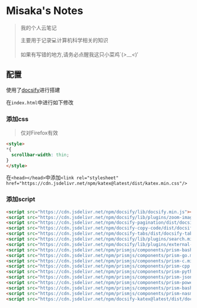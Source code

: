 # Misaka's Notes

>我的个人云笔记
>
>主要用于记录💻计算机科学相关的知识
>
>如果有写错的地方,请务必点醒我这只小菜鸡`(*>﹏<*)′

## 配置

使用了[docsify](https://docsify.js.org/#/zh-cn/)进行搭建

在`index.html`中进行如下修改

### 添加css

>仅对Firefox有效

```html
<style>
*{
  scrollbar-width: thin;
}
</style>
```

在`<head></head>`中添加`<link rel="stylesheet" href="https://cdn.jsdelivr.net/npm/katex@latest/dist/katex.min.css"/>`

### 添加script

``` html
<script src="https://cdn.jsdelivr.net/npm/docsify/lib/docsify.min.js"></script>
<script src="https://cdn.jsdelivr.net/npm/docsify/lib/plugins/zoom-image.min.js"></script>
<script src="https://cdn.jsdelivr.net/npm/docsify-pagination/dist/docsify-pagination.min.js"></script>
<script src="https://cdn.jsdelivr.net/npm/docsify-copy-code/dist/docsify-copy-code.min.js"></script>
<script src="https://cdn.jsdelivr.net/npm/docsify-tabs/dist/docsify-tabs.min.js"></script>
<script src="https://cdn.jsdelivr.net/npm/docsify/lib/plugins/search.min.js"></script>
<script src="https://cdn.jsdelivr.net/npm/docsify/lib/plugins/external-script.min.js"></script>
<script src="https://cdn.jsdelivr.net/npm/prismjs/components/prism-bash.min.js"></script>
<script src="https://cdn.jsdelivr.net/npm/prismjs/components/prism-go.min.js"></script>
<script src="https://cdn.jsdelivr.net/npm/prismjs/components/prism-c.min.js"></script>
<script src="https://cdn.jsdelivr.net/npm/prismjs/components/prism-cpp.min.js"></script>
<script src="https://cdn.jsdelivr.net/npm/prismjs/components/prism-python.min.js"></script>
<script src="https://cdn.jsdelivr.net/npm/prismjs/components/prism-json.min.js"></script>
<script src="https://cdn.jsdelivr.net/npm/prismjs/components/prism-powershell.min.js"></script>
<script src="https://cdn.jsdelivr.net/npm/prismjs/components/prism-bash.min.js"></script>
<script src="https://cdn.jsdelivr.net/npm/prismjs/components/prism-nasm.min.js"></script>
<script src="https://cdn.jsdelivr.net/npm/docsify-katex@latest/dist/docsify-katex.js"></script>
```